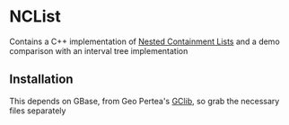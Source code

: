 # NCList
Contains a C++ implementation of [Nested Containment Lists](https://academic.oup.com/bioinformatics/article/23/11/1386/199545) and a demo comparison with an interval tree implementation

## Installation
This depends on GBase, from Geo Pertea's [GClib](https://github.com/gpertea/gclib), so grab the necessary files separately
